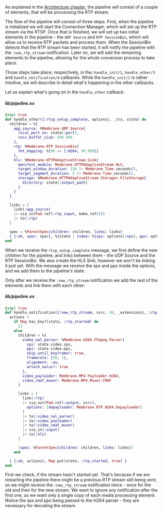 As explained in the [Architecture chapter](08_RTSP_Architecture.md), the pipeline will consist of a couple of elements, that will be processing the RTP stream.

The flow of the pipeline will consist of three steps. First, when the pipeline is initialized we will start the Connection Manager, which will set up the RTP stream via the RTSP.
Once that is finished, we will set up two initial elements in the pipeline - the `UDP Source` and `RTP SessionBin`, which will allow us to receive RTP packets and process them.
When the SessionBin detects that the RTP stream has been started, it will notify the pipeline with the `:new_rtp_stream` notification. Later on, we will add the remaining elements to the pipeline, allowing for the whole conversion process to take place.

Those steps take place, respectively, in the: `handle_init/1`, `handle_other/3` and `handle_notification/4` callbacks. While the `handle_init/1` is rather intuitive, we will describe in detail what's happening in the other callbacks.

Let us explain what's going on in the `handle_other` callback:

##### lib/pipeline.ex
```elixir
@impl true
def handle_other({:rtsp_setup_complete, options}, _ctx, state) do
  children = %{
    app_source: %Membrane.UDP.Source{
      local_port_no: state[:port],
      recv_buffer_size: 500_000
    },
    rtp: %Membrane.RTP.SessionBin{
      fmt_mapping: %{96 => {:H264, 90_000}}
    },
    hls: %Membrane.HTTPAdaptiveStream.Sink{
      manifest_module: Membrane.HTTPAdaptiveStream.HLS,
      target_window_duration: 120 |> Membrane.Time.seconds(),
      target_segment_duration: 4 |> Membrane.Time.seconds(),
      storage: %Membrane.HTTPAdaptiveStream.Storages.FileStorage{
        directory: state[:output_path]
      }
    }
  }

  links = [
    link(:app_source)
    |> via_in(Pad.ref(:rtp_input, make_ref()))
    |> to(:rtp)
  ]

  spec = %ParentSpec{children: children, links: links}
  { {:ok, spec: spec}, %{state | video: %{sps: options[:sps], pps: options[:pps]}} }
end
```

When we receive the `rtsp_setup_complete` message, we first define the new children for the pipeline, and links between them - the UDP Source and the RTP SessionBin. We also create the HLS Sink, however we won't be linking it just yet. With the message we receive the sps and pps inside the options, and we add them to the pipeline's state.

Only after we receive the `:new_rtp_stream` notification we add the rest of the elements and link them with each other:

##### lib/pipeline.ex
```elixir
@impl true
def handle_notification({:new_rtp_stream, ssrc, 96, _extensions}, :rtp, _ctx, state) do
  actions =
    if Map.has_key?(state, :rtp_started) do
      []
    else
      children = %{
        video_nal_parser: %Membrane.H264.FFmpeg.Parser{
          sps: state.video.sps,
          pps: state.video.pps,
          skip_until_keyframe?: true,
          framerate: {30, 1},
          alignment: :au,
          attach_nalus?: true
        },
        video_payloader: Membrane.MP4.Payloader.H264,
        video_cmaf_muxer: Membrane.MP4.Muxer.CMAF
      }

      links = [
        link(:rtp)
        |> via_out(Pad.ref(:output, ssrc),
          options: [depayloader: Membrane.RTP.H264.Depayloader]
        )
        |> to(:video_nal_parser)
        |> to(:video_payloader)
        |> to(:video_cmaf_muxer)
        |> via_in(:input)
        |> to(:hls)
      ]

      [spec: %ParentSpec{children: children, links: links}]
    end

  { {:ok, actions}, Map.put(state, :rtp_started, true) }
end
```

First we check, if the stream hasn't started yet. That's because if we are restarting the pipeline there might be a previous RTP stream still being sent, so we might receive the `:new_rtp_stream` notification twice - once for the old and then for the new stream. We want to ignore any notification after the first one, as we want only a single copy of each media processing element.
Notice the sps and pps being passed to the H264 parser - they are necessary for decoding the stream.
